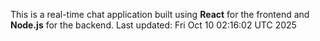 This is a real-time chat application built using **React** for the frontend and **Node.js** for the backend.
Last updated: Fri Oct 10 02:16:02 UTC 2025

